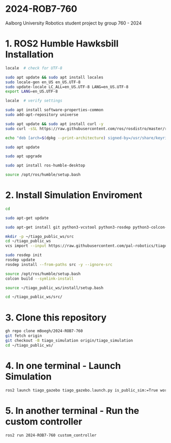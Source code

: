 # 2024-ROB7-760
Aalborg University Robotics student project by group 760 - 2024

# 1. ROS2 Humble Hawksbill Installation
```bash
locale  # check for UTF-8

sudo apt update && sudo apt install locales
sudo locale-gen en_US en_US.UTF-8
sudo update-locale LC_ALL=en_US.UTF-8 LANG=en_US.UTF-8
export LANG=en_US.UTF-8

locale  # verify settings

sudo apt install software-properties-common
sudo add-apt-repository universe

sudo apt update && sudo apt install curl -y
sudo curl -sSL https://raw.githubusercontent.com/ros/rosdistro/master/ros.key -o /usr/share/keyrings/ros-archive-keyring.gpg

echo "deb [arch=$(dpkg --print-architecture) signed-by=/usr/share/keyrings/ros-archive-keyring.gpg] http://packages.ros.org/ros2/ubuntu $(. /etc/os-release && echo $UBUNTU_CODENAME) main" | sudo tee /etc/apt/sources.list.d/ros2.list > /dev/null

sudo apt update

sudo apt upgrade

sudo apt install ros-humble-desktop

source /opt/ros/humble/setup.bash
```

# 2. Install Simulation Enviroment
``` bash
cd

sudo apt-get update

sudo apt-get install git python3-vcstool python3-rosdep python3-colcon-common-extensions

mkdir -p ~/tiago_public_ws/src
cd ~/tiago_public_ws
vcs import --input https://raw.githubusercontent.com/pal-robotics/tiago_tutorials/humble-devel/tiago_public.repos src

sudo rosdep init
rosdep update
rosdep install --from-paths src -y --ignore-src

source /opt/ros/humble/setup.bash
colcon build --symlink-install

source ~/tiago_public_ws/install/setup.bash

cd ~/tiago_public_ws/src/
```

# 3. Clone this repository
```bash
gh repo clone mBoegh/2024-ROB7-760
git fetch origin
git checkout -B tiago_simulation origin/tiago_simulation
cd ~/tiago_public_ws/
```

# 4. In one terminal - Launch Simulation
```bash
ros2 launch tiago_gazebo tiago_gazebo.launch.py is_public_sim:=True world_name:=pal_office [arm_type:=no-arm]
```

# 5. In another terminal - Run the custom controller
```bash
ros2 run 2024-ROB7-760 custom_controller
```